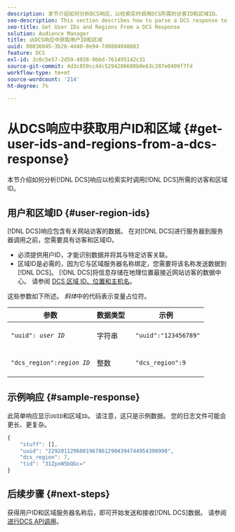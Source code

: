 ```yaml
---
description: 本节介绍如何分析DCS响应，以检索实时调用DCS所需的访客ID和区域ID。
seo-description: This section describes how to parse a DCS response to retrieve the visitor and region IDs required to make real-time calls to the DCS.
seo-title: Get User IDs and Regions From a DCS Response
solution: Audience Manager
title: 从DCS响应中获取用户ID和区域
uuid: 08036045-3b26-4d40-8e94-7d0884048683
feature: DCS
exl-id: 3c0c5e57-2d59-4938-9bbd-761495142c31
source-git-commit: 4d3c859cc4dc5294286680b0e63c287e0409f7fd
workflow-type: tm+mt
source-wordcount: '214'
ht-degree: 7%

---
```


# 从DCS响应中获取用户ID和区域 {#get-user-ids-and-regions-from-a-dcs-response}

本节介绍如何分析[!DNL DCS]响应以检索实时调用[!DNL DCS]所需的访客和区域ID。

## 用户和区域ID {#user-region-ids}

[!DNL DCS]响应包含有关网站访客的数据。 在对[!DNL DCS]进行服务器到服务器调用之前，您需要具有访客和区域ID。

* 必须提供用户ID，才能识别数据并将其与特定访客关联。
* 区域ID是必需的，因为它与区域服务器名称绑定，您需要将该名称发送数据到[!DNL DCS]。 [!DNL DCS]将信息存储在地理位置最接近网站访客的数据中心。 请参阅 [DCS 区域 ID、位置和主机名](../../../api/dcs-intro/dcs-api-reference/dcs-regions.md)。

这些参数如下所述。 *斜体*&#x200B;中的代码表示变量占位符。

<table id="table_822C02D5978348DCB7153001882D397C"> 
 <thead> 
  <tr> 
   <th colname="col1" class="entry"> 参数 </th> 
   <th colname="col2" class="entry"> 数据类型 </th> 
   <th colname="col3" class="entry"> 示例 </th> 
  </tr> 
 </thead>
 <tbody> 
  <tr> 
   <td colname="col1"> <p><code>"uuid": <i>user ID</i></code></span> </p> </td> 
   <td colname="col2"> <p>字符串 </p> </td> 
   <td colname="col3"> <p> <code> "uuid":"123456789"</code> </p> </td> 
  </tr> 
  <tr> 
   <td colname="col1"> <p><code>"dcs_region":<i>region ID</i></code> </p> </td> 
   <td colname="col2"> <p>整数 </p> </td> 
   <td colname="col3"> <p> <code> "dcs_region":9</code> </p> </td> 
  </tr> 
 </tbody> 
</table>

## 示例响应 {#sample-response}

此简单响应显示`UUID`和区域`ID`。 请注意，这只是示例数据。 您的日志文件可能会更长、更复杂。

```js
{
    "stuff": [],
    "uuid": "22920112968019678612904394744954398990",
    "dcs_region": 7,
    "tid": "31ZpxW5bQGc="
}
```

## 后续步骤 {#next-steps}

获得用户ID和区域服务器名称后，即可开始发送和接收[!DNL DCS]数据。 请参阅[进行DCS API调用](../../../api/dcs-intro/dcs-s2s/dcs-s2s-calls.md)。
